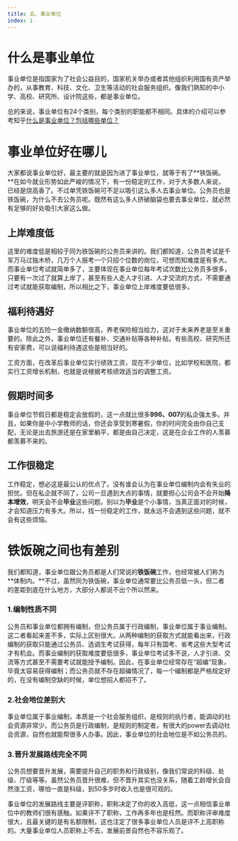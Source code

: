```yaml
---
title: 五、事业单位
index: 1
---
```


# 什么是事业单位

事业单位是指国家为了社会公益目的，国家机关举办或者其他组织利用国有资产举办的，从事教育、科技、文化、卫生等活动的社会服务组织。像我们熟知的中小学、高校、研究所、设计院这些，都是事业单位。

总的来说，事业单位有24个类别，每个类别的职能都不相同。具体的介绍可以参考知乎[什么是事业单位？包括哪些单位？](https://www.zhihu.com/question/55193183)

# 事业单位好在哪儿

大家都说事业单位好，最主要的就是因为进了事业单位，就等于有了**铁饭碗。**在如今就业形势如此严峻的情况下，有一份稳定的工作，对于大多数人来说，已经是烧高香了。不过单凭铁饭碗可不足以吸引这么多人去事业单位。公务员也是铁饭碗，为什么不去公务员呢。既然有这么多人挤破脑袋也要去事业单位，就必然有足够的好处吸引大家这么做。

## 上岸难度低

这里的难度低是相较于同为铁饭碗的公务员来讲的。我们都知道，公务员考试是千军万马过独木桥，几万个人报考一个只招个位数的岗位，可想而知难度是有多大。而事业单位考试就简单多了，主要体现在事业单位每年考试次数比公务员多很多，只要有一次过了就算上岸了，甚至有些人走人才引进、人才交流的方式，不需要通过考试就能获取编制，所以相比之下，事业单位上岸难度要低很多。

## 福利待遇好

事业单位的五险一金缴纳数额很高，养老保险相当给力，这对于未来养老是至关重要的。除此之外，事业单位还有餐补、交通补贴等各种补贴，有些高校、研究所还有安家费，可以说福利待遇这些是相当好的。

工资方面，在改革后事业单位实行绩效工资，现在不少单位，比如学校和医院，都实行工资增长机制，也就是说根据考核绩效适当的调整工资。

## 假期时间多

事业单位节假日都是稳定会放假的，这一点就比很多**996、007**的私企强太多。并且，如果你是中小学教师的话，你还会享受到寒暑假，你的时间完全由你自己支配，无论是出去旅游还是在家里躺平，都是由自己决定，这是在企业工作的人羡慕都羡慕不来的。

## 工作很稳定

工作稳定，想必这是最公认的优点了。没有谁会认为在事业单位编制内会有失业的担忧。但在私企就不同了，公司一旦遇到大点的事情，就要担心公司会不会开始**降本增效**，明天会不会**毕业**这些问题。别以为**毕业**是个小事情，当真正面对的时候，才会知道压力有多大。所以，找一份稳定的工作，就永远不会遇到这些问题，就不会有这些烦恼。

# 铁饭碗之间也有差别

我们都知道，事业单位跟公务员都是人们常说的**铁饭碗**工作，也经常被人们称为**体制内。**不过，虽然同为铁饭碗，事业单位通常要比公务员低一头，但二者的差距到底在什么地方，大部分人都说不出个所以然来。

### 1.编制性质不同

公务员和事业单位都拥有编制，但公务员属于行政编制，事业单位属于事业编制。这二者看起来差不多，实际上区别很大。从两种编制的获取方式就能看出来，行政编制的获取只能通过公务员、选调生考试获得，每年只有国考、省考这些大型考试才有机会。而事业编制的获取难度要低很多，事业单位考试多不说，人才引进、交流等方式甚至不需要考试就能授予编制。因此，在事业单位经常存在“超编”现象，毕竟太容易获得编制；而公务员就不存在超编情况了，每一个编制都是严格规定好的，在没有编制空缺的时候，单位想招人都招不了。

### 2.社会地位差别大

事业单位属于事业编制，本质是一个社会服务组织，是规则的执行者，能调动的社会资源非常少。而公务员是行政编制，是规则的制定者，有很大的power去调动社会资源，自然也就能帮很多人办事。因此，事业单位的社会地位是不如公务员的。

### **3.晋升发展路线完全不同**

公务员想要晋升发展，需要提升自己的职务和行政级别，像我们常说的科级、处级、厅级等等。虽然公务员晋升很难，但不晋升其实也没关系，随着工龄增长会自然涨工资，哪怕一直是科级，到50多岁时收入也是很可观的。

事业单位的发展路线主要是评职称，职称决定了你的收入高低，这一点相信事业单位中的教师们很有感触。如果评不了职称，工作再多年也是枉然。而职称评审难度很大，且最关键的是有名额限制，这也注定了很多事业单位人员是评不上高职称的。大量事业单位人员职称上不去，发展前景自然也不容乐观了。